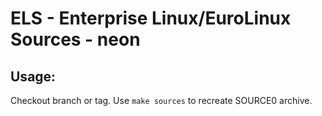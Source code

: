 # ELS - Enterprise Linux/EuroLinux Sources - neon
 
## Usage:
  Checkout branch or tag. Use `make sources` to recreate  SOURCE0 archive.

